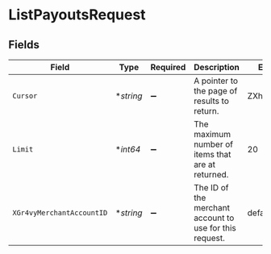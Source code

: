 # ListPayoutsRequest


## Fields

| Field                                                   | Type                                                    | Required                                                | Description                                             | Example                                                 |
| ------------------------------------------------------- | ------------------------------------------------------- | ------------------------------------------------------- | ------------------------------------------------------- | ------------------------------------------------------- |
| `Cursor`                                                | **string*                                               | :heavy_minus_sign:                                      | A pointer to the page of results to return.             | ZXhhbXBsZTE                                             |
| `Limit`                                                 | **int64*                                                | :heavy_minus_sign:                                      | The maximum number of items that are at returned.       | 20                                                      |
| `XGr4vyMerchantAccountID`                               | **string*                                               | :heavy_minus_sign:                                      | The ID of the merchant account to use for this request. | default                                                 |